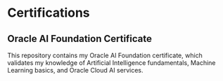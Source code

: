 # Certifications
## Oracle AI Foundation Certificate
This repository contains my Oracle AI Foundation certificate, which validates my knowledge of Artificial Intelligence fundamentals, Machine Learning basics, and Oracle Cloud AI services.

